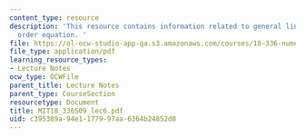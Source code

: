 ```yaml
---
content_type: resource
description: 'This resource contains information related to general linear second
  order equation. '
file: https://ol-ocw-studio-app-qa.s3.amazonaws.com/courses/18-336-numerical-methods-for-partial-differential-equations-spring-2009/c395389a94e1177997aa6364b24852d8_MIT18_336S09_lec6.pdf
file_type: application/pdf
learning_resource_types:
- Lecture Notes
ocw_type: OCWFile
parent_title: Lecture Notes
parent_type: CourseSection
resourcetype: Document
title: MIT18_336S09_lec6.pdf
uid: c395389a-94e1-1779-97aa-6364b24852d8
---
```

